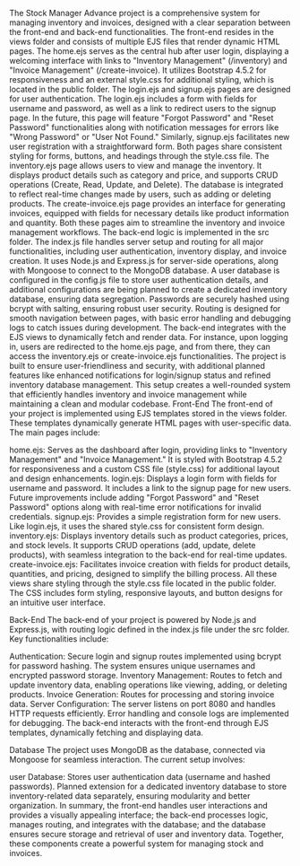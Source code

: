 The Stock Manager Advance project is a comprehensive system for managing inventory and invoices, designed with a clear separation between the front-end and back-end functionalities. The front-end resides in the views folder and consists of multiple EJS files that render dynamic HTML pages. The home.ejs serves as the central hub after user login, displaying a welcoming interface with links to "Inventory Management" (/inventory) and "Invoice Management" (/create-invoice). It utilizes Bootstrap 4.5.2 for responsiveness and an external style.css for additional styling, which is located in the public folder.
The login.ejs and signup.ejs pages are designed for user authentication. The login.ejs includes a form with fields for username and password, as well as a link to redirect users to the signup page. In the future, this page will feature "Forgot Password" and "Reset Password" functionalities along with notification messages for errors like "Wrong Password" or "User Not Found." Similarly, signup.ejs facilitates new user registration with a straightforward form. Both pages share consistent styling for forms, buttons, and headings through the style.css file.
The inventory.ejs page allows users to view and manage the inventory. It displays product details such as category and price, and supports CRUD operations (Create, Read, Update, and Delete). The database is integrated to reflect real-time changes made by users, such as adding or deleting products. The create-invoice.ejs page provides an interface for generating invoices, equipped with fields for necessary details like product information and quantity. Both these pages aim to streamline the inventory and invoice management workflows.
The back-end logic is implemented in the src folder. The index.js file handles server setup and routing for all major functionalities, including user authentication, inventory display, and invoice creation. It uses Node.js and Express.js for server-side operations, along with Mongoose to connect to the MongoDB database. A user database is configured in the config.js file to store user authentication details, and additional configurations are being planned to create a dedicated inventory database, ensuring data segregation. Passwords are securely hashed using bcrypt with salting, ensuring robust user security.
Routing is designed for smooth navigation between pages, with basic error handling and debugging logs to catch issues during development. The back-end integrates with the EJS views to dynamically fetch and render data. For instance, upon logging in, users are redirected to the home.ejs page, and from there, they can access the inventory.ejs or create-invoice.ejs functionalities. The project is built to ensure user-friendliness and security, with additional planned features like enhanced notifications for login/signup status and refined inventory database management.
This setup creates a well-rounded system that efficiently handles inventory and invoice management while maintaining a clean and modular codebase.
Front-End
The front-end of your project is implemented using EJS templates stored in the views folder. These templates dynamically generate HTML pages with user-specific data. The main pages include:

home.ejs: Serves as the dashboard after login, providing links to "Inventory Management" and "Invoice Management." It is styled with Bootstrap 4.5.2 for responsiveness and a custom CSS file (style.css) for additional layout and design enhancements.
login.ejs: Displays a login form with fields for username and password. It includes a link to the signup page for new users. Future improvements include adding "Forgot Password" and "Reset Password" options along with real-time error notifications for invalid credentials.
signup.ejs: Provides a simple registration form for new users. Like login.ejs, it uses the shared style.css for consistent form design.
inventory.ejs: Displays inventory details such as product categories, prices, and stock levels. It supports CRUD operations (add, update, delete products), with seamless integration to the back-end for real-time updates.
create-invoice.ejs: Facilitates invoice creation with fields for product details, quantities, and pricing, designed to simplify the billing process.
All these views share styling through the style.css file located in the public folder. The CSS includes form styling, responsive layouts, and button designs for an intuitive user interface.

Back-End
The back-end of your project is powered by Node.js and Express.js, with routing logic defined in the index.js file under the src folder. Key functionalities include:

Authentication: Secure login and signup routes implemented using bcrypt for password hashing. The system ensures unique usernames and encrypted password storage.
Inventory Management: Routes to fetch and update inventory data, enabling operations like viewing, adding, or deleting products.
Invoice Generation: Routes for processing and storing invoice data.
Server Configuration: The server listens on port 8080 and handles HTTP requests efficiently. Error handling and console logs are implemented for debugging.
The back-end interacts with the front-end through EJS templates, dynamically fetching and displaying data.

Database
The project uses MongoDB as the database, connected via Mongoose for seamless interaction. The current setup involves:

user Database: Stores user authentication data (username and hashed passwords).
Planned extension for a dedicated inventory database to store inventory-related data separately, ensuring modularity and better organization.
In summary, the front-end handles user interactions and provides a visually appealing interface; the back-end processes logic, manages routing, and integrates with the database; and the database ensures secure storage and retrieval of user and inventory data. Together, these components create a powerful system for managing stock and invoices.






